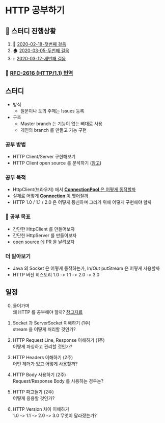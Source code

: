 # HTTP 공부하기

## :trolleybus: 스터디 진행상황
1. :checkered_flag: [2020-02-18-첫번째 걸음](/documents/steps/step1.md)
2. :house: [2020-03-05-두번째 걸음](/documents/steps/step2.md)
3. :: [2020-03-12-세번째 걸음](/documents/steps/step3.md)

### :walking: [RFC-2616 (HTTP/1.1) 번역](https://github.com/Study-Java-Together/study-http/blob/master/rfc-2616-HTTP1.1/ko/context.md )

## 스터디

- 방식
  - 질문이나 토의 주제는 Issues 등록
- 구조
  - Master branch 는 기능이 없는 뼈대로 사용
  - 개인의 branch 를 만들고 기능 구현

### 공부 방법
- HTTP Client/Server 구현해보기
- HTTP Client open source 를 분석하기 ([참고](https://github.com/square/okhttp/))

### 공부 목적
- HttpClient(브라우저) 에서 [**ConnectionPool** 은 어떻게 동작할까](/documents/connection_pool.md)
- 실제로 어떻게 [**Connection** 이 맺어질까](/documents/connection.md)
- HTTP 1.0 / 1.1 / 2.0 은 어떻게 통신하며 그러기 위해 어떻게 구현해야 할까 

### :dart: 공부 목표
- 간단한 HttpClient 를 만들어보자
- 간단한 HttpServer 를 만들어보자
- open source 에 PR 을 날려보자

### 더 알아보기
- Java 의 Socket 은 어떻게 동작하는가, In/Out putStream 은 어떻게 사용할까
- HTTP 버전 히스토리 1.0 -> 1.1 -> 2.0 -> 3.0

## 일정

0. 들어가며
<br> 왜 HTTP 를 공부해야 할까? [참고자료](https://www.slideshare.net/deview/d2-campus-http)

1. Socket 과 ServerSocket 이해하기 (1주)
<br>stream 을 어떻게 처리할 것인가?

2. HTTP Request Line, Response 이해하기 (1주)
<br>어떻게 파싱하고 관리할 것인가?

3. HTTP Headers 이해하기 (2주)
<br>어떤 헤더가 있고 어떻게 사용할까?

4. HTTP Body 사용하기 (2주)
<br>Request/Response Body 를 사용하는 경우는?

5. HTTP 파고들기 (2주)
<br>어떻게 응용할 것인가?

6. HTTP Version 차이 이해하기
<br>1.0 -> 1.1 -> 2.0 -> 3.0 무엇이 달라졌는가?
